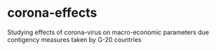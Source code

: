 # corona-effects
Studying effects of corona-virus on macro-economic parameters due contigency measures taken by G-20 countries
